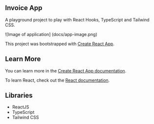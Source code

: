 ## Invoice App
A playground project to play with React Hooks, TypeScript and Tailwind CSS.

![Image of application]
(docs/app-image.png)

This project was bootstrapped with [Create React App](https://github.com/facebook/create-react-app).

## Learn More

You can learn more in the [Create React App documentation](https://facebook.github.io/create-react-app/docs/getting-started).

To learn React, check out the [React documentation](https://reactjs.org/).

## Libraries
- ReactJS
- TypeScript
- Tailwind CSS

